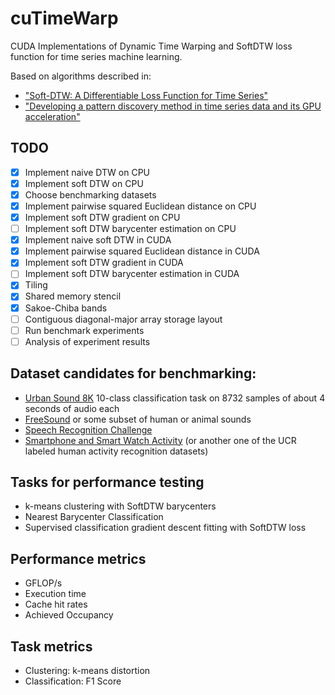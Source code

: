 # cuTimeWarp

CUDA Implementations of Dynamic Time Warping and SoftDTW loss function
for time series machine learning.

Based on algorithms described in:

- ["Soft-DTW: A Differentiable Loss Function for Time Series"](https://arxiv.org/pdf/1703.01541.pdf)
- ["Developing a pattern discovery method in time series data and its GPU acceleration"](https://ieeexplore.ieee.org/document/8400444)

## TODO

- [x] Implement naive DTW on CPU
- [x] Implement soft DTW on CPU
- [x] Choose benchmarking datasets
- [x] Implement pairwise squared Euclidean distance on CPU
- [x] Implement soft DTW gradient on CPU
- [ ] Implement soft DTW barycenter estimation on CPU
- [x] Implement naive soft DTW in CUDA
- [x] Implement pairwise squared Euclidean distance in CUDA
- [x] Implement soft DTW gradient in CUDA
- [ ] Implement soft DTW barycenter estimation in CUDA
- [x] Tiling
- [x] Shared memory stencil
- [x] Sakoe-Chiba bands
- [ ] Contiguous diagonal-major array storage layout
- [ ] Run benchmark experiments
- [ ] Analysis of experiment results

## Dataset candidates for benchmarking:

- [Urban Sound 8K](https://www.kaggle.com/chrisfilo/urbansound8k)
  10-class classification task on 8732 samples of about 4 seconds of audio each
- [FreeSound](https://annotator.freesound.org/fsd/downloads/) or some
  subset of human or animal sounds
- [Speech Recognition Challenge](https://www.kaggle.com/c/tensorflow-speech-recognition-challenge/data)
- [Smartphone and Smart Watch
  Activity](https://archive.ics.uci.edu/ml/datasets/WISDM+Smartphone+and+Smartwatch+Activity+and+Biometrics+Dataset+)
  (or another one of the UCR labeled human activity recognition
  datasets)

## Tasks for performance testing

- k-means clustering with SoftDTW barycenters
- Nearest Barycenter Classification
- Supervised classification gradient descent fitting with SoftDTW loss

## Performance metrics

- GFLOP/s
- Execution time
- Cache hit rates
- Achieved Occupancy

## Task metrics

- Clustering: k-means distortion
- Classification: F1 Score
